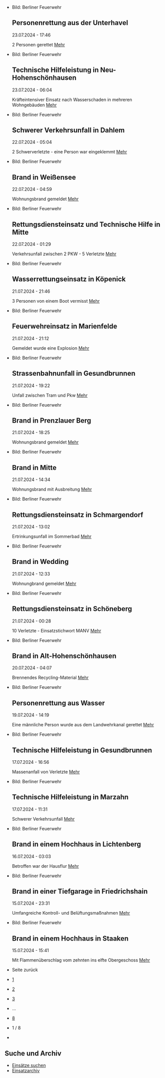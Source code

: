 * Bild: Berliner Feuerwehr

  Personenrettung aus der Unterhavel
  ----------

   23.07.2024 - 17:46

   2 Personen gerettet
  [Mehr](https://www.berliner-feuerwehr.de/aktuelles/einsaetze/personenrettung-aus-der-unterhavel-4547/)

* Bild: Berliner Feuerwehr

  Technische Hilfeleistung in Neu-Hohenschönhausen
  ----------

   23.07.2024 - 06:04

   Kräfteintensiver Einsatz nach Wasserschaden in mehreren Wohngebäuden
  [Mehr](https://www.berliner-feuerwehr.de/aktuelles/einsaetze/technische-hilfeleistung-in-neu-hohenschoenhausen-4546/)

* Bild: Berliner Feuerwehr

  Schwerer Verkehrsunfall in Dahlem
  ----------

   22.07.2024 - 05:04

   2 Schwerverletzte - eine Person war eingeklemmt
  [Mehr](https://www.berliner-feuerwehr.de/aktuelles/einsaetze/schwerer-verkehrsunfall-in-dahlem-4545/)

* Bild: Berliner Feuerwehr

  Brand in Weißensee
  ----------

   22.07.2024 - 04:59

   Wohnungsbrand gemeldet
  [Mehr](https://www.berliner-feuerwehr.de/aktuelles/einsaetze/brand-in-weissensee-6-4544/)

* Bild: Berliner Feuerwehr

  Rettungsdiensteinsatz und Technische Hilfe in Mitte
  ----------

   22.07.2024 - 01:29

   Verkehrsunfall zwischen 2 PKW - 5 Verletzte
  [Mehr](https://www.berliner-feuerwehr.de/aktuelles/einsaetze/rettungsdiensteinsatz-und-technische-hilfe-in-mitte-4543/)

* Bild: Berliner Feuerwehr

  Wasserrettungseinsatz in Köpenick
  ----------

   21.07.2024 - 21:46

   3 Personen von einem Boot vermisst
  [Mehr](https://www.berliner-feuerwehr.de/aktuelles/einsaetze/wasserrettungseinsatz-in-koepenick-4542/)

* Bild: Berliner Feuerwehr

  Feuerwehreinsatz in Marienfelde
  ----------

   21.07.2024 - 21:12

   Gemeldet wurde eine Explosion
  [Mehr](https://www.berliner-feuerwehr.de/aktuelles/einsaetze/feuerwehreinsatz-in-marienfelde-4541/)

* Bild: Berliner Feuerwehr

  Strassenbahnunfall in Gesundbrunnen
  ----------

   21.07.2024 - 19:22

   Unfall zwischen Tram und Pkw
  [Mehr](https://www.berliner-feuerwehr.de/aktuelles/einsaetze/strassenbahnunfall-in-gesundbrunnen-4540/)

* Bild: Berliner Feuerwehr

  Brand in Prenzlauer Berg
  ----------

   21.07.2024 - 18:25

   Wohnungsbrand gemeldet
  [Mehr](https://www.berliner-feuerwehr.de/aktuelles/einsaetze/brand-in-prenzlauer-berg-6-4539/)

* Bild: Berliner Feuerwehr

  Brand in Mitte
  ----------

   21.07.2024 - 14:34

   Wohnungsbrand mit Ausbreitung
  [Mehr](https://www.berliner-feuerwehr.de/aktuelles/einsaetze/brand-in-mitte-9-4538/)

* Bild: Berliner Feuerwehr

  Rettungsdiensteinsatz in Schmargendorf
  ----------

   21.07.2024 - 13:02

   Ertrinkungsunfall im Sommerbad
  [Mehr](https://www.berliner-feuerwehr.de/aktuelles/einsaetze/rettungsdiensteinsatz-in-schmargendorf-4537/)

* Bild: Berliner Feuerwehr

  Brand in Wedding
  ----------

   21.07.2024 - 12:33

   Wohnungbrand gemeldet
  [Mehr](https://www.berliner-feuerwehr.de/aktuelles/einsaetze/brand-in-wedding-4-4536/)

* Bild: Berliner Feuerwehr

  Rettungsdiensteinsatz in Schöneberg
  ----------

   21.07.2024 - 00:28

   10 Verletzte - Einsatzstichwort MANV
  [Mehr](https://www.berliner-feuerwehr.de/aktuelles/einsaetze/rettungsdiensteinsatz-in-schoeneberg-4535/)

* Bild: Berliner Feuerwehr

  Brand in Alt-Hohenschönhausen
  ----------

   20.07.2024 - 04:07

   Brennendes Recycling-Material
  [Mehr](https://www.berliner-feuerwehr.de/aktuelles/einsaetze/brand-in-alt-hohenschoenhausen-2-4534/)

* Bild: Berliner Feuerwehr

  Personenrettung aus Wasser
  ----------

   19.07.2024 - 14:19

   Eine männliche Person wurde aus dem Landwehrkanal gerettet
  [Mehr](https://www.berliner-feuerwehr.de/aktuelles/einsaetze/personenrettung-aus-wasser-4533/)

* Bild: Berliner Feuerwehr

  Technische Hilfeleistung in Gesundbrunnen
  ----------

   17.07.2024 - 16:56

   Massenanfall von Verletzte
  [Mehr](https://www.berliner-feuerwehr.de/aktuelles/einsaetze/technische-hilfeleistung-in-gesundbrunnen-1-4531/)

* Bild: Berliner Feuerwehr

  Technische Hilfeleistung in Marzahn
  ----------

   17.07.2024 - 11:31

   Schwerer Verkehrsunfall
  [Mehr](https://www.berliner-feuerwehr.de/aktuelles/einsaetze/technische-hilfeleistung-in-marzahn-3-4530/)

* Bild: Berliner Feuerwehr

  Brand in einem Hochhaus in Lichtenberg
  ----------

   16.07.2024 - 03:03

   Betroffen war der Hausflur
  [Mehr](https://www.berliner-feuerwehr.de/aktuelles/einsaetze/brand-in-einem-hochhaus-in-lichtenberg-4528/)

* Bild: Berliner Feuerwehr

  Brand in einer Tiefgarage in Friedrichshain
  ----------

   15.07.2024 - 23:31

   Umfangreiche Kontroll- und Belüftungsmaßnahmen
  [Mehr](https://www.berliner-feuerwehr.de/aktuelles/einsaetze/brand-in-einer-tiefgarage-in-friedrichshain-4527/)

* Bild: Berliner Feuerwehr

  Brand in einem Hochhaus in Staaken
  ----------

   15.07.2024 - 15:41

   Mit Flammenüberschlag vom zehnten ins elfte Obergeschoss
  [Mehr](https://www.berliner-feuerwehr.de/aktuelles/einsaetze/brand-in-einem-hochhaus-in-staaken-4526/)

* Seite zurück

* [1](https://www.berliner-feuerwehr.de/aktuelles/einsaetze/1/)
* [2](https://www.berliner-feuerwehr.de/aktuelles/einsaetze/2/)
* [3](https://www.berliner-feuerwehr.de/aktuelles/einsaetze/3/)
* …
* [8](https://www.berliner-feuerwehr.de/aktuelles/einsaetze/8/)
* 1 / 8
* [](https://www.berliner-feuerwehr.de/aktuelles/einsaetze/2/)

Suche und Archiv
----------

* [Einsätze suchen](https://www.berliner-feuerwehr.de/aktuelles/einsaetze/einsatzsuche/)
* [Einsatzarchiv](https://www.berliner-feuerwehr.de/aktuelles/einsaetze/einsatzarchiv/)
